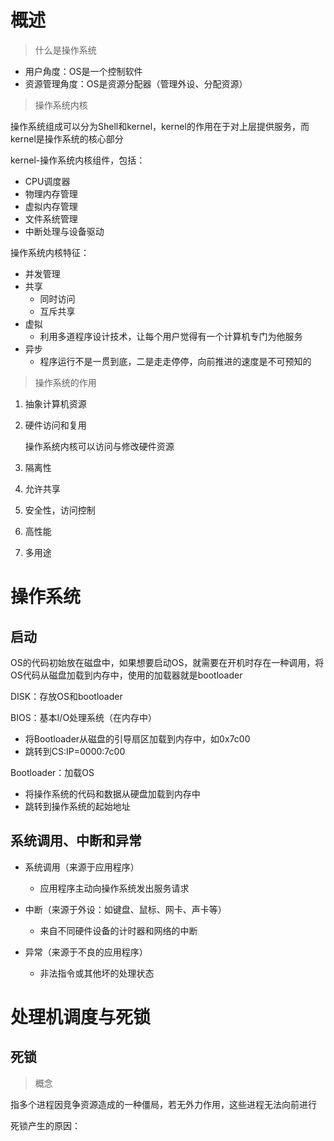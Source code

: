 # 概述

> 什么是操作系统

- 用户角度：OS是一个控制软件
- 资源管理角度：OS是资源分配器（管理外设、分配资源）



> 操作系统内核

操作系统组成可以分为Shell和kernel，kernel的作用在于对上层提供服务，而kernel是操作系统的核心部分

kernel-操作系统内核组件，包括：

- CPU调度器
- 物理内存管理
- 虚拟内存管理
- 文件系统管理
- 中断处理与设备驱动



操作系统内核特征：

- 并发管理
- 共享
  - 同时访问
  - 互斥共享
- 虚拟
  - 利用多道程序设计技术，让每个用户觉得有一个计算机专门为他服务
- 异步
  - 程序运行不是一贯到底，二是走走停停，向前推进的速度是不可预知的



> 操作系统的作用

1. 抽象计算机资源

2. 硬件访问和复用

   操作系统内核可以访问与修改硬件资源

3. 隔离性

4. 允许共享

5. 安全性，访问控制

6. 高性能

7. 多用途



# 操作系统

## 启动

OS的代码初始放在磁盘中，如果想要启动OS，就需要在开机时存在一种调用，将OS代码从磁盘加载到内存中，使用的加载器就是bootloader

DISK：存放OS和bootloader

BIOS：基本I/O处理系统（在内存中）

- 将Bootloader从磁盘的引导扇区加载到内存中，如0x7c00
- 跳转到CS:IP=0000:7c00

Bootloader：加载OS

- 将操作系统的代码和数据从硬盘加载到内存中
- 跳转到操作系统的起始地址





## 系统调用、中断和异常

- 系统调用（来源于应用程序）
  - 应用程序主动向操作系统发出服务请求

- 中断（来源于外设：如键盘、鼠标、网卡、声卡等）

  - 来自不同硬件设备的计时器和网络的中断

- 异常（来源于不良的应用程序）

  - 非法指令或其他坏的处理状态

  







# 处理机调度与死锁



## 死锁

> 概念

指多个进程因竞争资源造成的一种僵局，若无外力作用，这些进程无法向前进行



死锁产生的原因：























